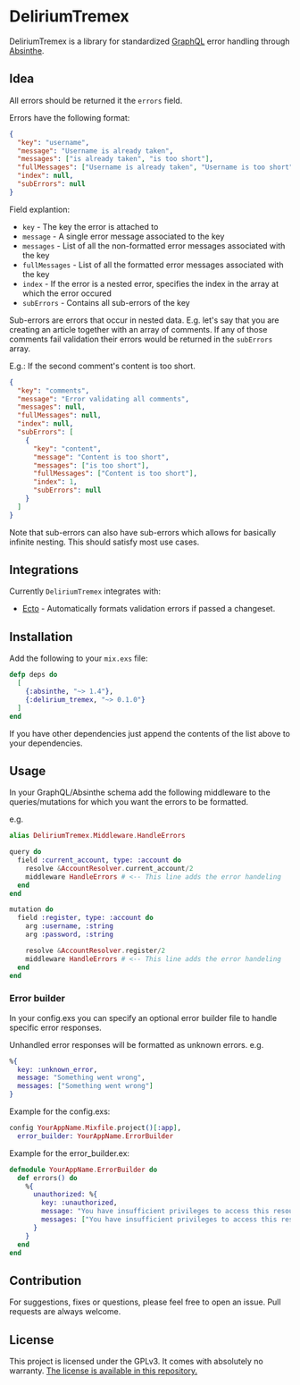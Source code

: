 # DeliriumTremex

DeliriumTremex is a library for standardized
[GraphQL](http://graphql.org/)
error handling through
[Absinthe](https://hex.pm/packages/absinthe).

## Idea

All errors should be returned it the `errors` field.

Errors have the following format:

```JSON
{
  "key": "username",
  "message": "Username is already taken",
  "messages": ["is already taken", "is too short"],
  "fullMessages": ["Username is already taken", "Username is too short"],
  "index": null,
  "subErrors": null
}
```

Field explantion:

* `key` - The key the error is attached to
* `message` - A single error message associated to the key
* `messages` - List of all the non-formatted error messages associated with the key
* `fullMessages` - List of all the formatted error messages associated with the key
* `index` - If the error is a nested error, specifies the index in the array at which the error occured
* `subErrors` - Contains all sub-errors of the key

Sub-errors are errors that occur in nested data. E.g. let's say that you are
creating an article together with an array of comments. If any of those
comments fail validation their errors would be returned in the `subErrors`
array.

E.g.: If the second comment's content is too short.

```JSON
{
  "key": "comments",
  "message": "Error validating all comments",
  "messages": null,
  "fullMessages": null,
  "index": null,
  "subErrors": [
    {
      "key": "content",
      "message": "Content is too short",
      "messages": ["is too short"],
      "fullMessages": ["Content is too short"],
      "index": 1,
      "subErrors": null
    }
  ]
}
```

Note that sub-errors can also have sub-errors which allows for basically
infinite nesting. This should satisfy most use cases.

## Integrations

Currently `DeliriumTremex` integrates with:

* [Ecto](https://github.com/elixir-ecto/ecto) - Automatically formats validation errors if passed a changeset.

## Installation

Add the following to your `mix.exs` file:

```Elixir
defp deps do
  [
    {:absinthe, "~> 1.4"},
    {:delirium_tremex, "~> 0.1.0"}
  ]
end
```

If you have other dependencies just append the contents of the list above to
your dependencies.

## Usage

In your GraphQL/Absinthe schema add the following middleware to the
queries/mutations for which you want the errors to be formatted.

e.g.

```Elixir
alias DeliriumTremex.Middleware.HandleErrors

query do
  field :current_account, type: :account do
    resolve &AccountResolver.current_account/2
    middleware HandleErrors # <-- This line adds the error handeling
  end
end

mutation do
  field :register, type: :account do
    arg :username, :string
    arg :password, :string

    resolve &AccountResolver.register/2
    middleware HandleErrors # <-- This line adds the error handeling
  end
end
```
### Error builder

In your config.exs you can specify an optional error builder file to handle specific error responses. 

Unhandled error responses will be formatted as unknown errors.
e.g.
```Elixir
%{
  key: :unknown_error,
  message: "Something went wrong",
  messages: ["Something went wrong"]
}
```

Example for the config.exs:
```Elixir
config YourAppName.Mixfile.project()[:app],
  error_builder: YourAppName.ErrorBuilder
```

Example for the error_builder.ex:
```Elixir
defmodule YourAppName.ErrorBuilder do
  def errors() do
    %{
      unauthorized: %{
        key: :unauthorized,
        message: "You have insufficient privileges to access this resource",
        messages: ["You have insufficient privileges to access this resource"]
      }
    }
  end
end
```
## Contribution

For suggestions, fixes or questions, please feel free to open an issue.
Pull requests are always welcome.

## License

This project is licensed under the GPLv3. It comes with absolutely no
warranty. [The license is available in this repository.](/LICENSE.txt)
